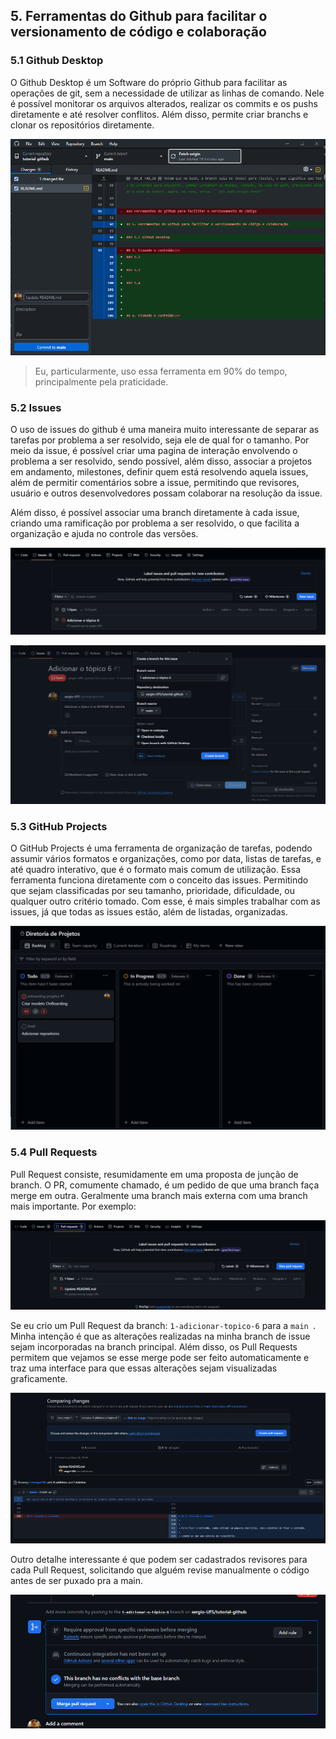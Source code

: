 ## 5. Ferramentas do Github para facilitar o versionamento de código e colaboração 

### 5.1 Github Desktop

O Github Desktop é um Software do próprio Github para facilitar as operações de git, sem a necessidade de utilizar as linhas de comando. Nele é possível monitorar os arquivos alterados, realizar os commits e os pushs diretamente e até resolver conflitos. Além disso, permite criar branchs e clonar os repositórios diretamente.

![alt text](/assets/image-4.png)

>Eu, particularmente, uso essa ferramenta em 90% do tempo, principalmente pela praticidade.

### 5.2 Issues

O uso de issues do github é uma maneira muito interessante de separar as tarefas por problema a ser resolvido, seja ele de qual for o tamanho. Por meio da issue, é possível criar uma pagina de interação envolvendo o problema a ser resolvido, sendo possível, além disso, associar a projetos em andamento, milestones, definir quem está resolvendo aquela issues, além de permitir comentários sobre a issue, permitindo que revisores, usuário e outros desenvolvedores possam colaborar na resolução da issue. 

Além disso, é possível associar uma branch diretamente à cada issue, criando uma ramificação por problema a ser resolvido, o que facilita a organização e ajuda no controle das versões.

![alt text](/assets/image-5.png)

![alt text](/assets/image-6.png)


### 5.3 GitHub Projects

O GitHub Projects é uma ferramenta de organização de tarefas, podendo assumir vários formatos e organizações, como por data, listas de tarefas, e até quadro interativo, que é o formato mais comum de utilização. Essa ferramenta funciona diretamente com o conceito das issues. Permitindo que sejam classificadas por seu tamanho, prioridade, dificuldade, ou qualquer outro critério tomado. Com esse, é mais simples trabalhar com as issues, já que todas as issues estão, além de listadas, organizadas. 

![alt text](image-7.png)


### 5.4 Pull Requests

Pull Request consiste, resumidamente em uma proposta de junção de branch. O PR, comumente chamado, é um pedido de que uma branch faça merge em outra. Geralmente uma branch mais externa com uma branch mais importante. Por exemplo: 

![alt text](/assets/image-9.png)


Se eu crio um Pull Request da branch: ```1-adicionar-topico-6``` para a ```main ```. Minha intenção é que as alterações realizadas na minha branch de issue sejam incorporadas na branch principal. Além disso, os Pull Requests permitem que vejamos se esse merge pode ser feito automaticamente e traz uma interface para que essas alterações sejam visualizadas graficamente. 

![alt text](/assets/image-8.png)

Outro detalhe interessante é que podem ser cadastrados revisores para cada Pull Request, solicitando que alguém revise manualmente o código antes de ser puxado pra a main.

![alt text](/assets/image-10.png)